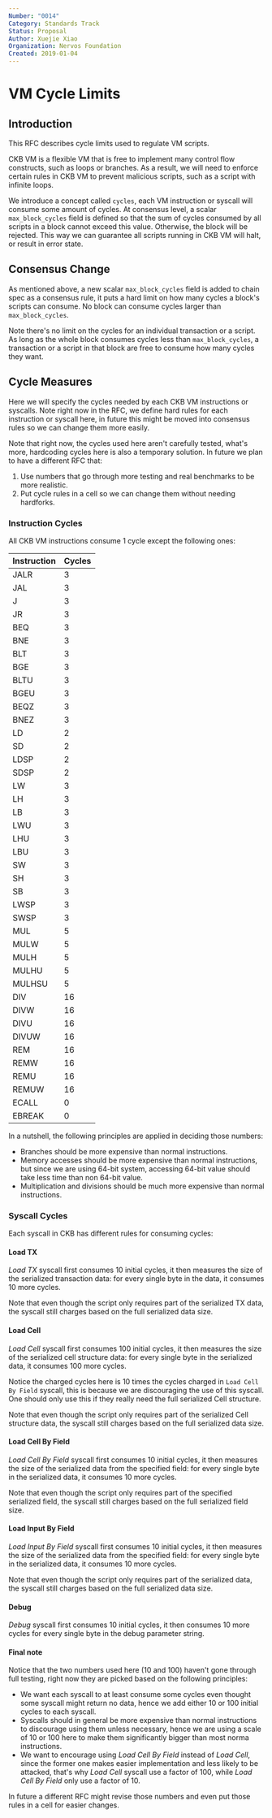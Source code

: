 ```yaml
---
Number: "0014"
Category: Standards Track
Status: Proposal
Author: Xuejie Xiao
Organization: Nervos Foundation
Created: 2019-01-04
---
```


# VM Cycle Limits

## Introduction

This RFC describes cycle limits used to regulate VM scripts.

CKB VM is a flexible VM that is free to implement many control flow constructs, such as loops or branches. As a result, we will need to enforce certain rules in CKB VM to prevent malicious scripts, such as a script with infinite loops.

We introduce a concept called `cycles`, each VM instruction or syscall will consume some amount of cycles. At consensus level, a scalar `max_block_cycles` field is defined so that the sum of cycles consumed by all scripts in a block cannot exceed this value. Otherwise, the block will be rejected. This way we can guarantee all scripts running in CKB VM will halt, or result in error state.

## Consensus Change

As mentioned above, a new scalar `max_block_cycles` field is added to chain spec as a consensus rule, it puts a hard limit on how many cycles a block's scripts can consume. No block can consume cycles larger than `max_block_cycles`.

Note there's no limit on the cycles for an individual transaction or a script. As long as the whole block consumes cycles less than `max_block_cycles`, a transaction or a script in that block are free to consume how many cycles they want.

## Cycle Measures

Here we will specify the cycles needed by each CKB VM instructions or syscalls. Note right now in the RFC, we define hard rules for each instruction or syscall here, in future this might be moved into consensus rules so we can change them more easily.

Note that right now, the cycles used here aren't carefully tested, what's more, hardcoding cycles here is also a temporary solution. In future we plan to have a different RFC that:

1. Use numbers that go through more testing and real benchmarks to be more realistic.
2. Put cycle rules in a cell so we can change them without needing hardforks.

### Instruction Cycles

All CKB VM instructions consume 1 cycle except the following ones:

| Instruction | Cycles |
|-------------|--------|
| JALR        | 3      |
| JAL         | 3      |
| J           | 3      |
| JR          | 3      |
| BEQ         | 3      |
| BNE         | 3      |
| BLT         | 3      |
| BGE         | 3      |
| BLTU        | 3      |
| BGEU        | 3      |
| BEQZ        | 3      |
| BNEZ        | 3      |
| LD          | 2      |
| SD          | 2      |
| LDSP        | 2      |
| SDSP        | 2      |
| LW          | 3      |
| LH          | 3      |
| LB          | 3      |
| LWU         | 3      |
| LHU         | 3      |
| LBU         | 3      |
| SW          | 3      |
| SH          | 3      |
| SB          | 3      |
| LWSP        | 3      |
| SWSP        | 3      |
| MUL         | 5      |
| MULW        | 5      |
| MULH        | 5      |
| MULHU       | 5      |
| MULHSU      | 5      |
| DIV         | 16     |
| DIVW        | 16     |
| DIVU        | 16     |
| DIVUW       | 16     |
| REM         | 16     |
| REMW        | 16     |
| REMU        | 16     |
| REMUW       | 16     |
| ECALL       | 0      |
| EBREAK      | 0      |

In a nutshell, the following principles are applied in deciding those numbers:

* Branches should be more expensive than normal instructions.
* Memory accesses should be more expensive than normal instructions, but since we are using 64-bit system, accessing 64-bit value should take less time than non 64-bit value.
* Multiplication and divisions should be much more expensive than normal instructions.

### Syscall Cycles

Each syscall in CKB has different rules for consuming cycles:

#### Load TX

*Load TX* syscall first consumes 10 initial cycles, it then measures the size of the serialized transaction data: for every single byte in the data, it consumes 10 more cycles.

Note that even though the script only requires part of the serialized TX data, the syscall still charges based on the full serialized data size.

#### Load Cell

*Load Cell* syscall first consumes 100 initial cycles, it then measures the size of the serialized cell structure data: for every single byte in the serialized data, it consumes 100 more cycles.

Notice the charged cycles here is 10 times the cycles charged in `Load Cell By Field` syscall, this is because we are discouraging the use of this syscall. One should only use this if they really need the full serialized Cell structure.

Note that even though the script only requires part of the serialized Cell structure data, the syscall still charges based on the full serialized data size.

#### Load Cell By Field

*Load Cell By Field* syscall first consumes 10 initial cycles, it then measures the size of the serialized data from the specified field: for every single byte in the serialized data, it consumes 10 more cycles.

Note that even though the script only requires part of the specified serialized field, the syscall still charges based on the full serialized field size.

#### Load Input By Field

*Load Input By Field* syscall first consumes 10 initial cycles, it then measures the size of the serialized data from the specified field: for every single byte in the serialized data, it consumes 10 more cycles.

Note that even though the script only requires part of the serialized data, the syscall still charges based on the full serialized data size.

#### Debug

*Debug* syscall first consumes 10 initial cycles, it then consumes 10 more cycles for every single byte in the debug parameter string.

#### Final note

Notice that the two numbers used here (10 and 100) haven't gone through full testing, right now they are picked based on the following principles:

* We want each syscall to at least consume some cycles even thought some syscall might return no data, hence we add either 10 or 100 initial cycles to each syscall.
* Syscalls should in general be more expensive than normal instructions to discourage using them unless necessary, hence we are using a scale of 10 or 100 here to make them significantly bigger than most norma instructions.
* We want to encourage using *Load Cell By Field* instead of *Load Cell*, since the former one makes easier implementation and less likely to be attacked, that's why *Load Cell* syscall use a factor of 100, while *Load Cell By Field* only use a factor of 10.

In future a different RFC might revise those numbers and even put those rules in a cell for easier changes.
